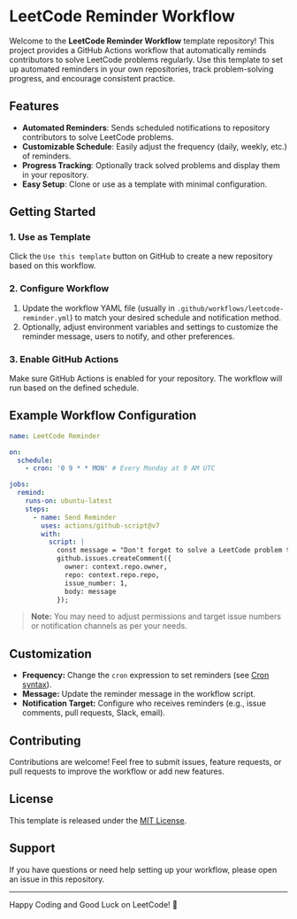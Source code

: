 # LeetCode Reminder Workflow

Welcome to the **LeetCode Reminder Workflow** template repository! This project provides a GitHub Actions workflow that automatically reminds contributors to solve LeetCode problems regularly. Use this template to set up automated reminders in your own repositories, track problem-solving progress, and encourage consistent practice.

## Features

- **Automated Reminders**: Sends scheduled notifications to repository contributors to solve LeetCode problems.
- **Customizable Schedule**: Easily adjust the frequency (daily, weekly, etc.) of reminders.
- **Progress Tracking**: Optionally track solved problems and display them in your repository.
- **Easy Setup**: Clone or use as a template with minimal configuration.

## Getting Started

### 1. Use as Template

Click the `Use this template` button on GitHub to create a new repository based on this workflow.

### 2. Configure Workflow

1. Update the workflow YAML file (usually in `.github/workflows/leetcode-reminder.yml`) to match your desired schedule and notification method.
2. Optionally, adjust environment variables and settings to customize the reminder message, users to notify, and other preferences.

### 3. Enable GitHub Actions

Make sure GitHub Actions is enabled for your repository. The workflow will run based on the defined schedule.

## Example Workflow Configuration

```yaml
name: LeetCode Reminder

on:
  schedule:
    - cron: '0 9 * * MON' # Every Monday at 9 AM UTC

jobs:
  remind:
    runs-on: ubuntu-latest
    steps:
      - name: Send Reminder
        uses: actions/github-script@v7
        with:
          script: |
            const message = "Don't forget to solve a LeetCode problem today! 💪";
            github.issues.createComment({
              owner: context.repo.owner,
              repo: context.repo.repo,
              issue_number: 1,
              body: message
            });
```

> **Note:** You may need to adjust permissions and target issue numbers or notification channels as per your needs.

## Customization

- **Frequency:** Change the `cron` expression to set reminders (see [Cron syntax](https://crontab.guru/)).
- **Message:** Update the reminder message in the workflow script.
- **Notification Target:** Configure who receives reminders (e.g., issue comments, pull requests, Slack, email).

## Contributing

Contributions are welcome! Feel free to submit issues, feature requests, or pull requests to improve the workflow or add new features.

## License

This template is released under the [MIT License](LICENSE).

## Support

If you have questions or need help setting up your workflow, please open an issue in this repository.

---

Happy Coding and Good Luck on LeetCode! 🚀

